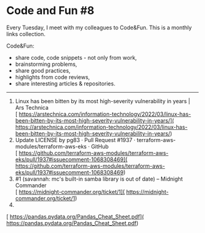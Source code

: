 # Code and Fun \#8

Every Tuesday, I meet with my colleagues to Code&Fun. This is a monthly links collection. 

Code&Fun:

* share code, code snippets - not only from work,
* brainstorming problems,
* share good practices,
* highlights from code reviews,
* share interesting articles & repositories.

---

1. Linux has been bitten by its most high-severity vulnerability in years \| Ars Technica  
[ https://arstechnica.com/information-technology/2022/03/linux-has-been-bitten-by-its-most-high-severity-vulnerability-in-years/]( https://arstechnica.com/information-technology/2022/03/linux-has-been-bitten-by-its-most-high-severity-vulnerability-in-years/)
2. Update LICENSE by pg83 · Pull Request #1937 · terraform-aws-modules/terraform-aws-eks · GitHub  
[ https://github.com/terraform-aws-modules/terraform-aws-eks/pull/1937#issuecomment-1068308469]( https://github.com/terraform-aws-modules/terraform-aws-eks/pull/1937#issuecomment-1068308469)
3. #1 (savannah: mc's built-in samba library is out of date) – Midnight Commander  
[ https://midnight-commander.org/ticket/1]( https://midnight-commander.org/ticket/1)
4.   
[ https://pandas.pydata.org/Pandas_Cheat_Sheet.pdf]( https://pandas.pydata.org/Pandas_Cheat_Sheet.pdf)
